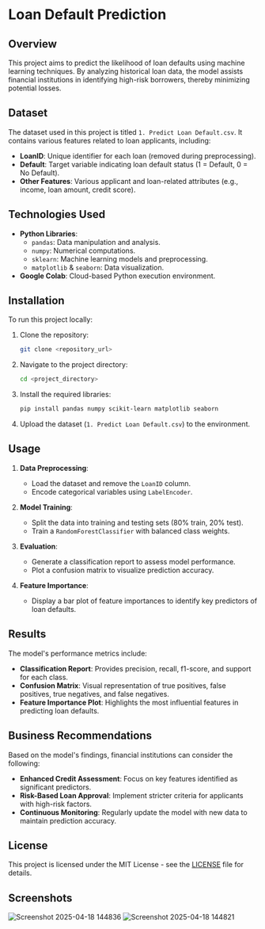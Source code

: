 # Loan Default Prediction

## Overview

This project aims to predict the likelihood of loan defaults using machine learning techniques. By analyzing historical loan data, the model assists financial institutions in identifying high-risk borrowers, thereby minimizing potential losses.

## Dataset

The dataset used in this project is titled `1. Predict Loan Default.csv`. It contains various features related to loan applicants, including:

- **LoanID**: Unique identifier for each loan (removed during preprocessing).
- **Default**: Target variable indicating loan default status (1 = Default, 0 = No Default).
- **Other Features**: Various applicant and loan-related attributes (e.g., income, loan amount, credit score).

## Technologies Used

- **Python Libraries**:
  - `pandas`: Data manipulation and analysis.
  - `numpy`: Numerical computations.
  - `sklearn`: Machine learning models and preprocessing.
  - `matplotlib` & `seaborn`: Data visualization.
- **Google Colab**: Cloud-based Python execution environment.

## Installation

To run this project locally:

1. Clone the repository:

   ```bash
   git clone <repository_url>
   ```

2. Navigate to the project directory:

   ```bash
   cd <project_directory>
   ```

3. Install the required libraries:

   ```bash
   pip install pandas numpy scikit-learn matplotlib seaborn
   ```

4. Upload the dataset (`1. Predict Loan Default.csv`) to the environment.

## Usage

1. **Data Preprocessing**:
   - Load the dataset and remove the `LoanID` column.
   - Encode categorical variables using `LabelEncoder`.

2. **Model Training**:
   - Split the data into training and testing sets (80% train, 20% test).
   - Train a `RandomForestClassifier` with balanced class weights.

3. **Evaluation**:
   - Generate a classification report to assess model performance.
   - Plot a confusion matrix to visualize prediction accuracy.

4. **Feature Importance**:
   - Display a bar plot of feature importances to identify key predictors of loan defaults.

## Results

The model's performance metrics include:

- **Classification Report**: Provides precision, recall, f1-score, and support for each class.
- **Confusion Matrix**: Visual representation of true positives, false positives, true negatives, and false negatives.
- **Feature Importance Plot**: Highlights the most influential features in predicting loan defaults.

## Business Recommendations

Based on the model's findings, financial institutions can consider the following:

- **Enhanced Credit Assessment**: Focus on key features identified as significant predictors.
- **Risk-Based Loan Approval**: Implement stricter criteria for applicants with high-risk factors.
- **Continuous Monitoring**: Regularly update the model with new data to maintain prediction accuracy.

## License

This project is licensed under the MIT License - see the [LICENSE](LICENSE) file for details.

## Screenshots
![Screenshot 2025-04-18 144836](https://github.com/user-attachments/assets/ddd494b9-66ae-4e16-87e4-b095809eaf5c)
![Screenshot 2025-04-18 144821](https://github.com/user-attachments/assets/65fb0c6e-d966-42be-bc24-c7946f4d3ccf)


